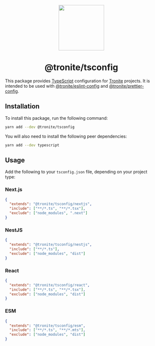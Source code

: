 <div align="center">
  <a href="https://tronite.com" target="_blank"><img src="https://tronite.com/images/logo.png" width="150" /></a>
  <h1>@tronite/tsconfig</h1>
</div>

This package provides [TypeScript](https://www.typescriptlang.org/) configuration for [Tronite](https://tronite.com) projects. It is intended to be used with [@tronite/eslint-config](https://github.com/tronite/eslint-config) and [@tronite/prettier-config](https://github.com/tronite/prettier-config).

## Installation

To install this package, run the following command:

```sh
yarn add --dev @tronite/tsconfig
```

You will also need to install the following peer dependencies:

```sh
yarn add --dev typescript
```

## Usage

Add the following to your `tsconfig.json` file, depending on your project type:

### Next.js

```json
{
  "extends": "@tronite/tsconfig/nextjs",
  "include": ["**/*.ts", "**/*.tsx"],
  "exclude": ["node_modules", ".next"]
}
```

### NestJS

```json
{
  "extends": "@tronite/tsconfig/nestjs",
  "include": ["**/*.ts"],
  "exclude": ["node_modules", "dist"]
}
```

### React

```json
{
  "extends": "@tronite/tsconfig/react",
  "include": ["**/*.ts", "**/*.tsx"],
  "exclude": ["node_modules", "dist"]
}
```

### ESM

```json
{
  "extends": "@tronite/tsconfig/esm",
  "include": ["**/*.ts", "**/*.mts"],
  "exclude": ["node_modules", "dist"]
}
```
